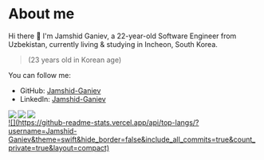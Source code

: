 # About me
Hi there 👋 I'm Jamshid Ganiev, a 22-year-old Software Engineer from Uzbekistan, currently living & studying in Incheon, South Korea.
> (23 years old in Korean age)

You can follow me:

- GitHub: [Jamshid-Ganiev](https://github.com/Jamshid-Ganiev)
- LinkedIn: [Jamshid-Ganiev](https://www.linkedin.com/in/Jamshid-Ganiev/)
<!--- Web: [Jamshid-Ganiev]()-->

<a href="https://github.com/Jamshid-Ganievr">
<p align="left">
    <img src="https://github-profile-summary-cards.vercel.app/api/cards/profile-details?username=Jamshid-Ganiev&theme=github_dark">
    <img align="left" src="https://github-profile-summary-cards.vercel.app/api/cards/stats?username=Jamshid-Ganiev&theme=github_dark">
    <img align="left" src="https://github-profile-summary-cards.vercel.app/api/cards/productive-time?username=Jamshid-Ganiev&theme=github_dark&utcOffset=5"><br>
    ![](https://github-readme-stats.vercel.app/api/top-langs/?username=Jamshid-Ganiev&theme=swift&hide_border=false&include_all_commits=true&count_private=true&layout=compact)
</p>
</a> 
